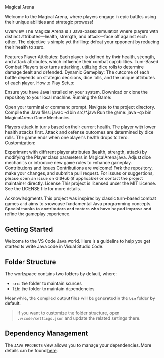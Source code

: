 Magical Arena

Welcome to the Magical Arena, where players engage in epic battles using their unique abilities and strategic prowess!

Overview
The Magical Arena is a Java-based simulation where players with distinct attributes—health, strength, and attack—face off against each other. The objective is simple yet thrilling: defeat your opponent by reducing their health to zero.

Features
Player Attributes: Each player is defined by their health, strength, and attack attributes, which influence their combat capabilities.
Turn-Based Combat: Players take turns attacking, utilizing dice rolls to determine damage dealt and defended.
Dynamic Gameplay: The outcome of each battle depends on strategic decisions, dice rolls, and the unique attributes of each player.
How to Play
Setup:

Ensure you have Java installed on your system.
Download or clone the repository to your local machine.
Running the Game:

Open your terminal or command prompt.
Navigate to the project directory.
Compile the Java files: javac -d bin src/*.java
Run the game: java -cp bin MagicalArena
Game Mechanics:

Players attack in turns based on their current health. The player with lower health attacks first.
Attack and defense outcomes are determined by dice rolls.
The game ends when one player's health drops to zero.
Customization:

Experiment with different player attributes (health, strength, attack) by modifying the Player class parameters in MagicalArena.java.
Adjust dice mechanics or introduce new game rules to enhance gameplay.
Contributions and Issues
Contributions are welcome! Fork the repository, make your changes, and submit a pull request.
For issues or suggestions, please open an issue on GitHub (if applicable) or contact the project maintainer directly.
License
This project is licensed under the MIT License. See the LICENSE file for more details.

Acknowledgments
This project was inspired by classic turn-based combat games and aims to showcase fundamental Java programming concepts.
Special thanks to contributors and testers who have helped improve and refine the gameplay experience.


## Getting Started

Welcome to the VS Code Java world. Here is a guideline to help you get started to write Java code in Visual Studio Code.

## Folder Structure

The workspace contains two folders by default, where:

- `src`: the folder to maintain sources
- `lib`: the folder to maintain dependencies

Meanwhile, the compiled output files will be generated in the `bin` folder by default.

> If you want to customize the folder structure, open `.vscode/settings.json` and update the related settings there.

## Dependency Management

The `JAVA PROJECTS` view allows you to manage your dependencies. More details can be found [here](https://github.com/microsoft/vscode-java-dependency#manage-dependencies).
